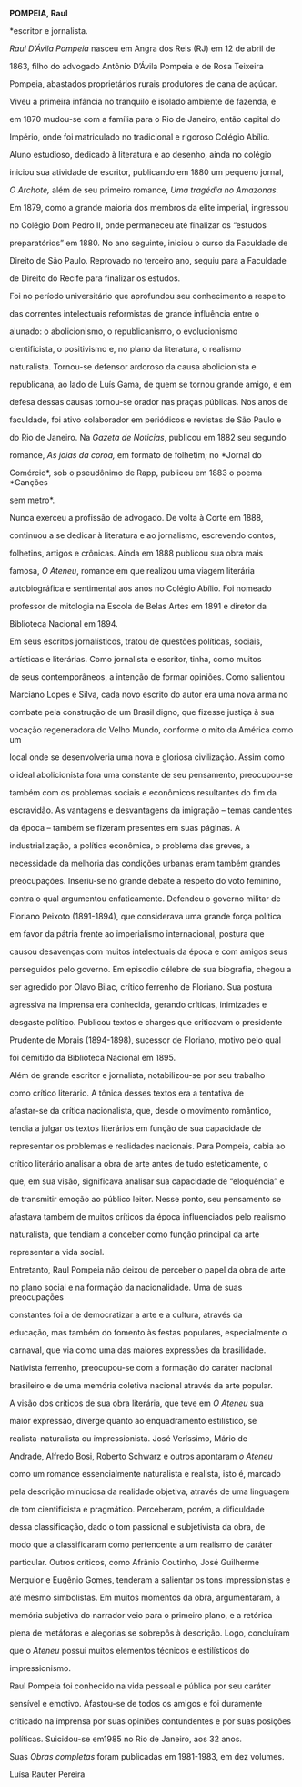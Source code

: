 **POMPEIA, Raul**



\*escritor e jornalista.



*Raul D’Ávila Pompeia* nasceu em Angra dos Reis (RJ) em 12 de abril de

1863, filho do advogado Antônio D’Ávila Pompeia e de Rosa Teixeira

Pompeia, abastados proprietários rurais produtores de cana de açúcar.



Viveu a primeira infância no tranquilo e isolado ambiente de fazenda, e

em 1870 mudou-se com a família para o Rio de Janeiro, então capital do

Império, onde foi matriculado no tradicional e rigoroso Colégio Abílio.

Aluno estudioso, dedicado à literatura e ao desenho, ainda no colégio

iniciou sua atividade de escritor, publicando em 1880 um pequeno jornal,

*O Archote,* além de seu primeiro romance, *Uma tragédia no Amazonas.*

Em 1879, como a grande maioria dos membros da elite imperial, ingressou

no Colégio Dom Pedro II, onde permaneceu até finalizar os “estudos

preparatórios” em 1880. No ano seguinte, iniciou o curso da Faculdade de

Direito de São Paulo. Reprovado no terceiro ano, seguiu para a Faculdade

de Direito do Recife para finalizar os estudos.



Foi no período universitário que aprofundou seu conhecimento a respeito

das correntes intelectuais reformistas de grande influência entre o

alunado: o abolicionismo, o republicanismo, o evolucionismo

cientificista, o positivismo e, no plano da literatura, o realismo

naturalista. Tornou-se defensor ardoroso da causa abolicionista e

republicana, ao lado de Luís Gama, de quem se tornou grande amigo, e em

defesa dessas causas tornou-se orador nas praças públicas. Nos anos de

faculdade, foi ativo colaborador em periódicos e revistas de São Paulo e

do Rio de Janeiro. Na *Gazeta de Noticias*, publicou em 1882 seu segundo

romance, *As joias da coroa,* em formato de folhetim; no *Jornal do

Comércio*, sob o pseudônimo de Rapp, publicou em 1883 o poema *Canções

sem metro*.



Nunca exerceu a profissão de advogado. De volta à Corte em 1888,

continuou a se dedicar à literatura e ao jornalismo, escrevendo contos,

folhetins, artigos e crônicas. Ainda em 1888 publicou sua obra mais

famosa, *O Ateneu*, romance em que realizou uma viagem literária

autobiográfica e sentimental aos anos no Colégio Abílio. Foi nomeado

professor de mitologia na Escola de Belas Artes em 1891 e diretor da

Biblioteca Nacional em 1894.



Em seus escritos jornalísticos, tratou de questões políticas, sociais,

artísticas e literárias. Como jornalista e escritor, tinha, como muitos

de seus contemporâneos, a intenção de formar opiniões. Como salientou

Marciano Lopes e Silva, cada novo escrito do autor era uma nova arma no

combate pela construção de um Brasil digno, que fizesse justiça à sua

vocação regeneradora do Velho Mundo, conforme o mito da América como um

local onde se desenvolveria uma nova e gloriosa civilização. Assim como

o ideal abolicionista fora uma constante de seu pensamento, preocupou-se

também com os problemas sociais e econômicos resultantes do fim da

escravidão. As vantagens e desvantagens da imigração – temas candentes

da época – também se fizeram presentes em suas páginas. A

industrialização, a política econômica, o problema das greves, a

necessidade da melhoria das condições urbanas eram também grandes

preocupações. Inseriu-se no grande debate a respeito do voto feminino,

contra o qual argumentou enfaticamente. Defendeu o governo militar de

Floriano Peixoto (1891-1894), que considerava uma grande força política

em favor da pátria frente ao imperialismo internacional, postura que

causou desavenças com muitos intelectuais da época e com amigos seus

perseguidos pelo governo. Em episodio célebre de sua biografia, chegou a

ser agredido por Olavo Bilac, crítico ferrenho de Floriano. Sua postura

agressiva na imprensa era conhecida, gerando críticas, inimizades e

desgaste político. Publicou textos e charges que criticavam o presidente

Prudente de Morais (1894-1898), sucessor de Floriano, motivo pelo qual

foi demitido da Biblioteca Nacional em 1895.



Além de grande escritor e jornalista, notabilizou-se por seu trabalho

como crítico literário. A tônica desses textos era a tentativa de

afastar-se da crítica nacionalista, que, desde o movimento romântico,

tendia a julgar os textos literários em função de sua capacidade de

representar os problemas e realidades nacionais. Para Pompeia, cabia ao

crítico literário analisar a obra de arte antes de tudo esteticamente, o

que, em sua visão, significava analisar sua capacidade de “eloquência” e

de transmitir emoção ao público leitor. Nesse ponto, seu pensamento se

afastava também de muitos críticos da época influenciados pelo realismo

naturalista, que tendiam a conceber como função principal da arte

representar a vida social.



Entretanto, Raul Pompeia não deixou de perceber o papel da obra de arte

no plano social e na formação da nacionalidade. Uma de suas preocupações

constantes foi a de democratizar a arte e a cultura, através da

educação, mas também do fomento às festas populares, especialmente o

carnaval, que via como uma das maiores expressões da brasilidade.

Nativista ferrenho, preocupou-se com a formação do caráter nacional

brasileiro e de uma memória coletiva nacional através da arte popular.



A visão dos críticos de sua obra literária, que teve em *O Ateneu* sua

maior expressão, diverge quanto ao enquadramento estilístico, se

realista-naturalista ou impressionista. José Veríssimo, Mário de

Andrade, Alfredo Bosi, Roberto Schwarz e outros apontaram *o Ateneu*

como um romance essencialmente naturalista e realista, isto é, marcado

pela descrição minuciosa da realidade objetiva, através de uma linguagem

de tom cientificista e pragmático. Perceberam, porém, a dificuldade

dessa classificação, dado o tom passional e subjetivista da obra, de

modo que a classificaram como pertencente a um realismo de caráter

particular. Outros críticos, como Afrânio Coutinho, José Guilherme

Merquior e Eugênio Gomes, tenderam a salientar os tons impressionistas e

até mesmo simbolistas. Em muitos momentos da obra, argumentaram, a

memória subjetiva do narrador veio para o primeiro plano, e a retórica

plena de metáforas e alegorias se sobrepôs à descrição. Logo, concluíram

que o *Ateneu* possui muitos elementos técnicos e estilísticos do

impressionismo.



Raul Pompeia foi conhecido na vida pessoal e pública por seu caráter

sensível e emotivo. Afastou-se de todos os amigos e foi duramente

criticado na imprensa por suas opiniões contundentes e por suas posições

políticas. Suicidou-se em1985 no Rio de Janeiro, aos 32 anos.



Suas *Obras completas* foram publicadas em 1981-1983, em dez volumes.



Luísa Rauter Pereira



